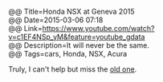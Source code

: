 @@ Title=Honda NSX at Geneva 2015  
@@ Date=2015-03-06 07:18  
@@ Link=https://www.youtube.com/watch?v=c1EF4NSp_yM&feature=youtube_gdata  
@@ Description=It will never be the same.  
@@ Tags=cars, Honda, NSX, Acura  

Truly, I can't help but miss the [old one][wikipedia].

[wikipedia]: https://en.wikipedia.org/wiki/Honda_NSX